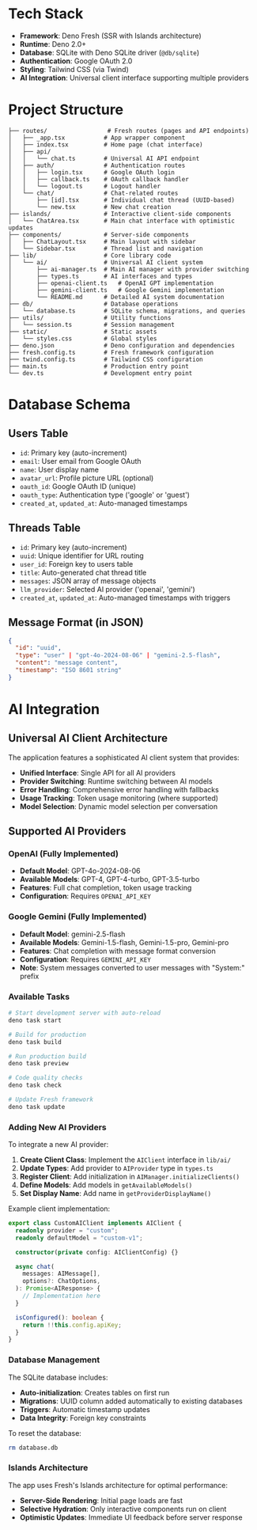 # Tech Stack

- **Framework**: Deno Fresh (SSR with Islands architecture)
- **Runtime**: Deno 2.0+
- **Database**: SQLite with Deno SQLite driver (`@db/sqlite`)
- **Authentication**: Google OAuth 2.0
- **Styling**: Tailwind CSS (via Twind)
- **AI Integration**: Universal client interface supporting multiple providers

# Project Structure

```
├── routes/                 # Fresh routes (pages and API endpoints)
│   ├── _app.tsx           # App wrapper component
│   ├── index.tsx          # Home page (chat interface)
│   ├── api/
│   │   └── chat.ts        # Universal AI API endpoint
│   ├── auth/              # Authentication routes
│   │   ├── login.tsx      # Google OAuth login
│   │   ├── callback.ts    # OAuth callback handler
│   │   └── logout.ts      # Logout handler
│   └── chat/              # Chat-related routes
│       ├── [id].tsx       # Individual chat thread (UUID-based)
│       └── new.tsx        # New chat creation
├── islands/               # Interactive client-side components
│   └── ChatArea.tsx       # Main chat interface with optimistic updates
├── components/            # Server-side components
│   ├── ChatLayout.tsx     # Main layout with sidebar
│   └── Sidebar.tsx        # Thread list and navigation
├── lib/                   # Core library code
│   └── ai/                # Universal AI client system
│       ├── ai-manager.ts  # Main AI manager with provider switching
│       ├── types.ts       # AI interfaces and types
│       ├── openai-client.ts   # OpenAI GPT implementation
│       ├── gemini-client.ts   # Google Gemini implementation
│       └── README.md      # Detailed AI system documentation
├── db/                    # Database operations
│   └── database.ts        # SQLite schema, migrations, and queries
├── utils/                 # Utility functions
│   └── session.ts         # Session management
├── static/                # Static assets
│   └── styles.css         # Global styles
├── deno.json              # Deno configuration and dependencies
├── fresh.config.ts        # Fresh framework configuration
├── twind.config.ts        # Tailwind CSS configuration
├── main.ts                # Production entry point
└── dev.ts                 # Development entry point
```

# Database Schema

## Users Table

- `id`: Primary key (auto-increment)
- `email`: User email from Google OAuth
- `name`: User display name
- `avatar_url`: Profile picture URL (optional)
- `oauth_id`: Google OAuth ID (unique)
- `oauth_type`: Authentication type ('google' or 'guest')
- `created_at`, `updated_at`: Auto-managed timestamps

## Threads Table

- `id`: Primary key (auto-increment)
- `uuid`: Unique identifier for URL routing
- `user_id`: Foreign key to users table
- `title`: Auto-generated chat thread title
- `messages`: JSON array of message objects
- `llm_provider`: Selected AI provider ('openai', 'gemini')
- `created_at`, `updated_at`: Auto-managed timestamps with triggers

## Message Format (in JSON)

```json
{
  "id": "uuid",
  "type": "user" | "gpt-4o-2024-08-06" | "gemini-2.5-flash",
  "content": "message content",
  "timestamp": "ISO 8601 string"
}
```

# AI Integration

## Universal AI Client Architecture

The application features a sophisticated AI client system that provides:

- **Unified Interface**: Single API for all AI providers
- **Provider Switching**: Runtime switching between AI models
- **Error Handling**: Comprehensive error handling with fallbacks
- **Usage Tracking**: Token usage monitoring (where supported)
- **Model Selection**: Dynamic model selection per conversation

## Supported AI Providers

### OpenAI (Fully Implemented)

- **Default Model**: GPT-4o-2024-08-06
- **Available Models**: GPT-4, GPT-4-turbo, GPT-3.5-turbo
- **Features**: Full chat completion, token usage tracking
- **Configuration**: Requires `OPENAI_API_KEY`

### Google Gemini (Fully Implemented)

- **Default Model**: gemini-2.5-flash
- **Available Models**: Gemini-1.5-flash, Gemini-1.5-pro, Gemini-pro
- **Features**: Chat completion with message format conversion
- **Configuration**: Requires `GEMINI_API_KEY`
- **Note**: System messages converted to user messages with "System:" prefix

### Available Tasks

```bash
# Start development server with auto-reload
deno task start

# Build for production
deno task build

# Run production build
deno task preview

# Code quality checks
deno task check

# Update Fresh framework
deno task update
```

### Adding New AI Providers

To integrate a new AI provider:

1. **Create Client Class**: Implement the `AIClient` interface in `lib/ai/`
2. **Update Types**: Add provider to `AIProvider` type in `types.ts`
3. **Register Client**: Add initialization in `AIManager.initializeClients()`
4. **Define Models**: Add models in `getAvailableModels()`
5. **Set Display Name**: Add name in `getProviderDisplayName()`

Example client implementation:

```typescript
export class CustomAIClient implements AIClient {
  readonly provider = "custom";
  readonly defaultModel = "custom-v1";

  constructor(private config: AIClientConfig) {}

  async chat(
    messages: AIMessage[],
    options?: ChatOptions,
  ): Promise<AIResponse> {
    // Implementation here
  }

  isConfigured(): boolean {
    return !!this.config.apiKey;
  }
}
```

### Database Management

The SQLite database includes:

- **Auto-initialization**: Creates tables on first run
- **Migrations**: UUID column added automatically to existing databases
- **Triggers**: Automatic timestamp updates
- **Data Integrity**: Foreign key constraints

To reset the database:

```bash
rm database.db
```

### Islands Architecture

The app uses Fresh's Islands architecture for optimal performance:

- **Server-Side Rendering**: Initial page loads are fast
- **Selective Hydration**: Only interactive components run on client
- **Optimistic Updates**: Immediate UI feedback before server response
